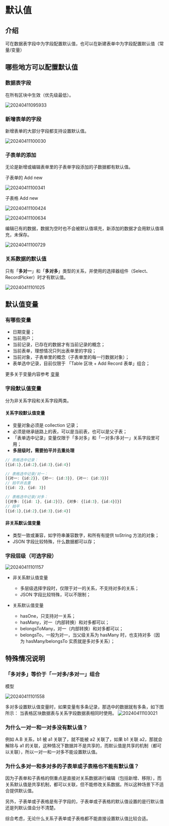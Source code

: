 # 默认值

## 介绍

可在数据表字段中为字段配置默认值，也可以在新建表单中为字段配置默认值（常量/变量）

## 哪些地方可以配置默认值

### 数据表字段

在所有区块中生效（优先级最低）。

![20240411095933](https://nocobase-docs.oss-cn-beijing.aliyuncs.com/20240411095933.png)

### 新增表单的字段

新增表单的大部分字段都支持设置默认值。

![20240411100030](https://nocobase-docs.oss-cn-beijing.aliyuncs.com/20240411100030.png)

### 子表单的添加

无论是新增或编辑表单里的子表单字段添加的子数据都有默认值。

子表单的 Add new

![20240411100341](https://nocobase-docs.oss-cn-beijing.aliyuncs.com/20240411100341.png)

子表格 Add new

![20240411100424](https://nocobase-docs.oss-cn-beijing.aliyuncs.com/20240411100424.png)

![20240411100634](https://nocobase-docs.oss-cn-beijing.aliyuncs.com/20240411100634.png)

编辑已有的数据，数据为空时也不会被默认值填充，新添加的数据才会用默认值填充，未保存。

![20240411100729](https://nocobase-docs.oss-cn-beijing.aliyuncs.com/20240411100729.png)


### 关系数据的默认值

只有「**多对一**」和「**多对多**」类型的关系，并使用的选择器组件（Select、RecordPicker）时才有默认值。

![20240411101025](https://nocobase-docs.oss-cn-beijing.aliyuncs.com/20240411101025.png)

## 默认值变量

### 有哪些变量

- 日期变量；
- 当前用户；
- 当前记录，已存在的数据才有当前记录的概念；
- 当前表单，理想情况只列出表单里的字段；
- 当前对象，子表单里的概念（子表单里的每一行数据对象）；
- 表单选中记录，目前仅限于 「Table 区块 + Add Record 表单」组合；

更多关于变量内容参考 [变量](/handbook/ui/variables)

### 字段默认值变量

分为非关系字段和关系字段两类。

#### 关系字段默认值变量

- 变量对象必须是 collection 记录；
- 必须是继承链路上的表，可以是当前表，也可以是父子表；
- 「表单选中记录」变量仅限于「多对多」和「一对多/多对一」关系字段里可用；
- **多层级时，需要拍平并去重处理**

```typescript
// 表格选中记录：
[{id:1},{id:2},{id:3},{id:4}]

// 表格选中记录/对一：
[{对一: {id:2}}, {对一: {id:3}}, {对一: {id:3}}] 
// 拍平并去重
[{id: 2}, {id: 3}]

// 表格选中记录/对多：
[{对多: [{id: 1}, {id:2}]}, {对多: {[id:3}, {id:4}]}]
// 拍平  
[{id:1},{id:2},{id:3},{id:4}]
```

#### 非关系默认值变量

- 类型一致或兼容，如字符串兼容数字，和所有有提供 toString 方法的对象；
- JSON 字段比较特殊，什么数据都可以存；

### 字段层级（可选字段）

![20240411101157](https://nocobase-docs.oss-cn-beijing.aliyuncs.com/20240411101157.png)
- 非关系默认值变量

  - 多层级选择字段时，仅限于对一的关系，不支持对多的关系；
  - JSON 字段比较特殊，可以不限制；
- 关系默认值变量

  - hasOne，只支持对一关系；
  - hasMany，对一（内部转换）和对多都可以；
  - belongsToMany，对一（内部转换）和对多都可以；
  - belongsTo，一般为对一，当父级关系为 hasMany 时，也支持对多（因为 hasMany/belongsTo 实质就是多对多关系）；

## 特殊情况说明

### 「多对多」等价于「一对多/多对一」组合

模型

![20240411101558](https://nocobase-docs.oss-cn-beijing.aliyuncs.com/20240411101558.png)

多对多设置默认值变量时，如果变量有多条记录，那选中的数据就有多条，如下图所示：
当表格区块数据表与关系字段数据表相同时使用。
![20240411103021](https://nocobase-docs.oss-cn-beijing.aliyuncs.com/20240411103021.png)


### 为什么一对一和一对多没有默认值？

例如 A.B 关系，b1 被 a1 关联了，就不能被 a2 关联了，如果 b1 关联 a2，那就会解除与 a1 的关联，这种情况下数据并不是共享的，而默认值是共享的机制（都可以关联），所以一对一和一对多不能设置默认值。

### 为什么多对一和多对多的子表单或子表格也不能有默认值？

因为子表单和子表格的侧重点是直接对关系数据进行编辑（包括新增、移除），而关系默认值是共享机制，都可以关联，但不能修改关系数据。所以这种场景下不适合提供默认值。

另外，子表单或子表格是有子字段的，子表单或子表格的默认值设置的是行默认值还是列默认值会分不清楚。

综合考虑，无论什么关系子表单或子表格都不能直接设置默认值比较合适。
